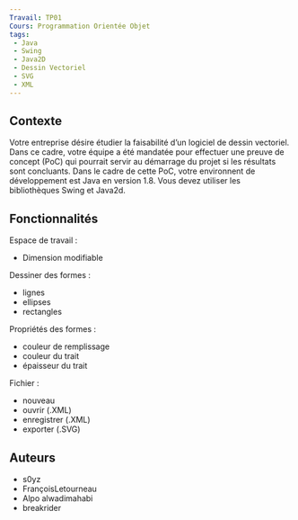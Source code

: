 ```yaml
---
Travail: TP01
Cours: Programmation Orientée Objet
tags:
 - Java
 - Swing
 - Java2D
 - Dessin Vectoriel
 - SVG
 - XML
---
```


## Contexte
Votre entreprise désire étudier la faisabilité d’un logiciel de dessin vectoriel.
Dans ce cadre, votre équipe a été mandatée pour effectuer une preuve de concept (PoC) qui
pourrait servir au démarrage du projet si les résultats sont concluants.
Dans le cadre de cette PoC, votre environnent de développement est Java en version 1.8. Vous
devez utiliser les bibliothèques Swing et Java2d.

## Fonctionnalités
Espace de travail :
* Dimension modifiable

Dessiner des formes :
* lignes
* ellipses
* rectangles

Propriétés des formes :
* couleur de remplissage
* couleur du trait
* épaisseur du trait

Fichier :
* nouveau
* ouvrir (.XML)
* enregistrer (.XML)
* exporter (.SVG)

## Auteurs
  * s0yz
  * FrançoisLetourneau
  * Alpo alwadimahabi
  * breakrider
